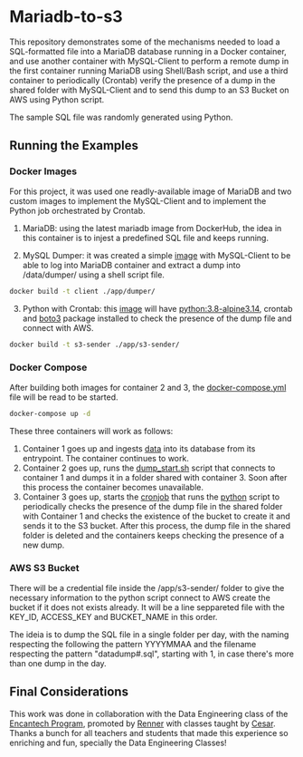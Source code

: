 # Mariadb-to-s3

This repository demonstrates some of the mechanisms needed to load a SQL-formatted file into a MariaDB database running in a Docker container, and use another container with MySQL-Client to perform a remote dump in the first container running MariaDB using Shell/Bash script, and use a third container to periodically (Crontab) verify the presence of a dump in the shared folder with MySQL-Client and to send this dump to an S3 Bucket on AWS using Python script.

The sample SQL file was randomly generated using Python.


## Running the Examples

### Docker Images
For this project, it was used one readly-available image of MariaDB and two custom images to implement the MySQL-Client and to implement the Python job orchestrated by Crontab.
1. MariaDB: using the latest mariadb image from DockerHub, the idea in this container is to injest a predefined SQL file and keeps running.

2. MySQL Dumper: it was created a simple [image](https://github.com/viccsouza/Mariadb-to-S3/blob/main/app/dumper/Dockerfile) with MySQL-Client to be able to log into MariaDB container and extract a dump into /data/dumper/ using a shell script file.
```sh
docker build -t client ./app/dumper/
```

3. Python with Crontab: this [image](https://github.com/viccsouza/Mariadb-to-S3/blob/main/app/s3-sender/Dockerfile) will have [python:3.8-alpine3.14](https://hub.docker.com/_/python), crontab and [boto3](https://boto3.amazonaws.com/v1/documentation/api/latest/index.html) package installed  to check the presence of the dump file and connect with AWS.
```sh
docker build -t s3-sender ./app/s3-sender/
```

### Docker Compose
After building both images for container 2 and 3, the [docker-compose.yml](https://github.com/viccsouza/Mariadb-to-S3/blob/main/docker-compose.yml) file will be read to be started.
```sh
docker-compose up -d
```
These three containers will work as follows:
1. Container 1 goes up and ingests [data](https://github.com/viccsouza/Mariadb-to-S3/blob/main/data/database/datadump.sql) into its database from its entrypoint. The container continues to work.
2. Container 2 goes up, runs the [dump_start.sh](https://github.com/viccsouza/Mariadb-to-S3/blob/main/app/dumper/dump_start.sh) script that connects to container 1 and dumps it in a folder shared with container 3. Soon after this process the container becomes unavailable.
3. Container 3 goes up, starts the [cronjob](https://github.com/viccsouza/Mariadb-to-S3/blob/main/app/s3-sender/crontab) that runs the [python](https://github.com/viccsouza/Mariadb-to-S3/blob/main/app/s3-sender/send-to-s3.py) script to periodically checks the presence of the dump file in the shared folder with Container 1 and checks the existence of the bucket to create it and sends it to the S3 bucket. After this process, the dump file in the shared folder is deleted and the containers keeps checking the presence of a new dump.


### AWS S3 Bucket
There will be a credential file inside the /app/s3-sender/ folder to give the necessary information to the python script connect to AWS create the bucket if it does not exists already. It will be a line seppareted file with the KEY_ID, ACCESS_KEY and BUCKET_NAME in this order.

The ideia is to dump the SQL file in a single folder per day, with the naming respecting the following the pattern YYYYMMAA and the filename respecting the pattern "datadump#.sql", starting with 1, in case there's more than one dump in the day.


## Final Considerations
This work was done in collaboration with the Data Engineering class of the [Encantech Program](https://www.cesar.school/formacao-em-dados-renner/), promoted by [Renner](https://www.lojasrenner.com.br/) with classes taught by [Cesar](https://www.cesar.school/). 
Thanks a bunch for all teachers and students that made this experience so enriching and fun, specially the Data Engineering Classes!

